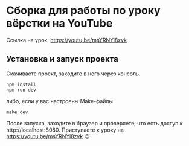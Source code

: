 # Сборка для работы по уроку вёрстки на YouTube

Ссылка на урок: https://youtu.be/msYRNYi8zvk

## Установка и запуск проекта

Скачиваете проект, заходите в него через консоль.

```
npm install
npm run dev
```

либо, если у вас настроены Make-файлы
```
make dev
```

После запуска, заходите в браузер и проверяете, что есть доступ к http://localhost:8080.
Приступаете к уроку на https://youtu.be/msYRNYi8zvk 😉


